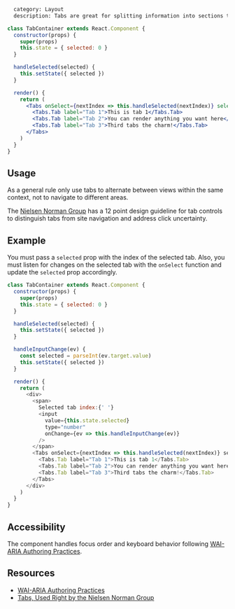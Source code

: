 ```meta
  category: Layout
  description: Tabs are great for splitting information into sections to make them easy to consume.
```

```jsx
class TabContainer extends React.Component {
  constructor(props) {
    super(props)
    this.state = { selected: 0 }
  }

  handleSelected(selected) {
    this.setState({ selected })
  }

  render() {
    return (
      <Tabs onSelect={nextIndex => this.handleSelected(nextIndex)} selected={this.state.selected}>
        <Tabs.Tab label="Tab 1">This is tab 1</Tabs.Tab>
        <Tabs.Tab label="Tab 2">You can render anything you want here</Tabs.Tab>
        <Tabs.Tab label="Tab 3">Third tabs the charm!</Tabs.Tab>
      </Tabs>
    )
  }
}
```

## Usage

As a general rule only use tabs to alternate between views within the same context, not to navigate to different areas.

The [Nielsen Norman Group](https://www.nngroup.com/articles/tabs-used-right/) has a 12 point design guideline for tab controls to distinguish tabs from site navigation and address click uncertainty.

## Example

You must pass a `selected` prop with the index of the selected tab. Also, you must listen for changes
on the selected tab with the `onSelect` function and update the `selected` prop accordingly.

```js
class TabContainer extends React.Component {
  constructor(props) {
    super(props)
    this.state = { selected: 0 }
  }

  handleSelected(selected) {
    this.setState({ selected })
  }

  handleInputChange(ev) {
    const selected = parseInt(ev.target.value)
    this.setState({ selected })
  }

  render() {
    return (
      <div>
        <span>
          Selected tab index:{' '}
          <input
            value={this.state.selected}
            type="number"
            onChange={ev => this.handleInputChange(ev)}
          />
        </span>
        <Tabs onSelect={nextIndex => this.handleSelected(nextIndex)} selected={this.state.selected}>
          <Tabs.Tab label="Tab 1">This is tab 1</Tabs.Tab>
          <Tabs.Tab label="Tab 2">You can render anything you want here</Tabs.Tab>
          <Tabs.Tab label="Tab 3">Third tabs the charm!</Tabs.Tab>
        </Tabs>
      </div>
    )
  }
}
```

## Accessibility

The component handles focus order and keyboard behavior following [WAI-ARIA Authoring Practices](https://www.w3.org/TR/wai-aria-practices/#tabpanel).

## Resources

- [WAI-ARIA Authoring Practices](https://www.w3.org/TR/wai-aria-practices/#tabpanel)
- [Tabs, Used Right by the Nielsen Norman Group](https://www.nngroup.com/articles/tabs-used-right/)

